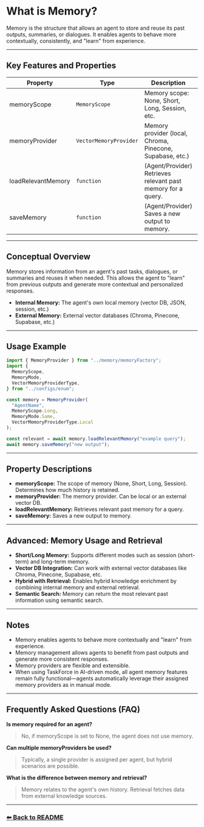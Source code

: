 # What is Memory?

Memory is the structure that allows an agent to store and reuse its past outputs, summaries, or dialogues. It enables agents to behave more contextually, consistently, and "learn" from experience.

---

## Key Features and Properties

| Property           | Type                   | Description                                                  | Required |
| ------------------ | ---------------------- | ------------------------------------------------------------ | -------- |
| memoryScope        | `MemoryScope`          | Memory scope: None, Short, Long, Session, etc.               |          |
| memoryProvider     | `VectorMemoryProvider` | Memory provider (local, Chroma, Pinecone, Supabase, etc.)    |          |
| loadRelevantMemory | `function`             | (Agent/Provider) Retrieves relevant past memory for a query. |          |
| saveMemory         | `function`             | (Agent/Provider) Saves a new output to memory.               |          |

---

## Conceptual Overview

Memory stores information from an agent's past tasks, dialogues, or summaries and reuses it when needed. This allows the agent to "learn" from previous outputs and generate more contextual and personalized responses.

- **Internal Memory:** The agent's own local memory (vector DB, JSON, session, etc.)
- **External Memory:** External vector databases (Chroma, Pinecone, Supabase, etc.)

---

## Usage Example

```typescript
import { MemoryProvider } from "../memory/memoryFactory";
import {
  MemoryScope,
  MemoryMode,
  VectorMemoryProviderType,
} from "../configs/enum";

const memory = MemoryProvider(
  "AgentName",
  MemoryScope.Long,
  MemoryMode.Same,
  VectorMemoryProviderType.Local
);

const relevant = await memory.loadRelevantMemory("example query");
await memory.saveMemory("new output");
```

---

## Property Descriptions

- **memoryScope:** The scope of memory (None, Short, Long, Session). Determines how much history is retained.
- **memoryProvider:** The memory provider. Can be local or an external vector DB.
- **loadRelevantMemory:** Retrieves relevant past memory for a query.
- **saveMemory:** Saves a new output to memory.

---

## Advanced: Memory Usage and Retrieval

- **Short/Long Memory:** Supports different modes such as session (short-term) and long-term memory.
- **Vector DB Integration:** Can work with external vector databases like Chroma, Pinecone, Supabase, etc.
- **Hybrid with Retrieval:** Enables hybrid knowledge enrichment by combining internal memory and external retrieval.
- **Semantic Search:** Memory can return the most relevant past information using semantic search.

---

## Notes

- Memory enables agents to behave more contextually and "learn" from experience.
- Memory management allows agents to benefit from past outputs and generate more consistent responses.
- Memory providers are flexible and extensible.
- When using TaskForce in AI-driven mode, all agent memory features remain fully functional—agents automatically leverage their assigned memory providers as in manual mode.

---

## Frequently Asked Questions (FAQ)

**Is memory required for an agent?**

> No, if memoryScope is set to None, the agent does not use memory.

**Can multiple memoryProviders be used?**

> Typically, a single provider is assigned per agent, but hybrid scenarios are possible.

**What is the difference between memory and retrieval?**

> Memory relates to the agent's own history. Retrieval fetches data from external knowledge sources.

---

### [⬅ Back to README](../../README.md)
